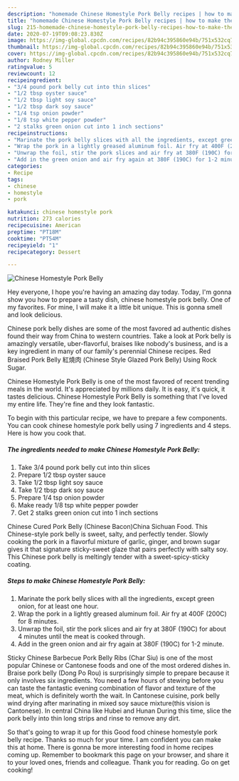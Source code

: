 ```yaml
---
description: "homemade Chinese Homestyle Pork Belly recipes | how to make the best Chinese Homestyle Pork Belly"
title: "homemade Chinese Homestyle Pork Belly recipes | how to make the best Chinese Homestyle Pork Belly"
slug: 215-homemade-chinese-homestyle-pork-belly-recipes-how-to-make-the-best-chinese-homestyle-pork-belly
date: 2020-07-19T09:08:23.830Z
image: https://img-global.cpcdn.com/recipes/82b94c395860e94b/751x532cq70/chinese-homestyle-pork-belly-recipe-main-photo.jpg
thumbnail: https://img-global.cpcdn.com/recipes/82b94c395860e94b/751x532cq70/chinese-homestyle-pork-belly-recipe-main-photo.jpg
cover: https://img-global.cpcdn.com/recipes/82b94c395860e94b/751x532cq70/chinese-homestyle-pork-belly-recipe-main-photo.jpg
author: Rodney Miller
ratingvalue: 5
reviewcount: 12
recipeingredient:
- "3/4 pound pork belly cut into thin slices"
- "1/2 tbsp oyster sauce"
- "1/2 tbsp light soy sauce"
- "1/2 tbsp dark soy sauce"
- "1/4 tsp onion powder"
- "1/8 tsp white pepper powder"
- "2 stalks green onion cut into 1 inch sections"
recipeinstructions:
- "Marinate the pork belly slices with all the ingredients, except green onion, for at least one hour."
- "Wrap the pork in a lightly greased aluminum foil. Air fry at 400F (200C) for 8 minutes."
- "Unwrap the foil, stir the pork slices and air fry at 380F (190C) for about 4 minutes until the meat is cooked through."
- "Add in the green onion and air fry again at 380F (190C) for 1-2 minute."
categories:
- Recipe
tags:
- chinese
- homestyle
- pork

katakunci: chinese homestyle pork 
nutrition: 273 calories
recipecuisine: American
preptime: "PT18M"
cooktime: "PT54M"
recipeyield: "1"
recipecategory: Dessert

---
```



![Chinese Homestyle Pork Belly](https://img-global.cpcdn.com/recipes/82b94c395860e94b/751x532cq70/chinese-homestyle-pork-belly-recipe-main-photo.jpg)

Hey everyone, I hope you're having an amazing day today. Today, I'm gonna show you how to prepare a tasty dish, chinese homestyle pork belly. One of my favorites. For mine, I will make it a little bit unique. This is gonna smell and look delicious.

Chinese pork belly dishes are some of the most favored ad authentic dishes found their way from China to western countries. Take a look at Pork belly is amazingly versatile, uber-flavorful, braises like nobody&#39;s business, and is a key ingredient in many of our family&#39;s perennial Chinese recipes. Red Braised Pork Belly 紅燒肉 (Chinese Style Glazed Pork Belly) Using Rock Sugar.

Chinese Homestyle Pork Belly is one of the most favored of recent trending meals in the world. It's appreciated by millions daily. It is easy, it's quick, it tastes delicious. Chinese Homestyle Pork Belly is something that I've loved my entire life. They're fine and they look fantastic.


To begin with this particular recipe, we have to prepare a few components. You can cook chinese homestyle pork belly using 7 ingredients and 4 steps. Here is how you cook that.

<!--inarticleads1-->

##### The ingredients needed to make Chinese Homestyle Pork Belly:

1. Take 3/4 pound pork belly cut into thin slices
1. Prepare 1/2 tbsp oyster sauce
1. Take 1/2 tbsp light soy sauce
1. Take 1/2 tbsp dark soy sauce
1. Prepare 1/4 tsp onion powder
1. Make ready 1/8 tsp white pepper powder
1. Get 2 stalks green onion cut into 1 inch sections


Chinese Cured Pork Belly (Chinese Bacon)China Sichuan Food. This Chinese-style pork belly is sweet, salty, and perfectly tender. Slowly cooking the pork in a flavorful mixture of garlic, ginger, and brown sugar gives it that signature sticky-sweet glaze that pairs perfectly with salty soy. This Chinese pork belly is meltingly tender with a sweet-spicy-sticky coating. 

<!--inarticleads2-->

##### Steps to make Chinese Homestyle Pork Belly:

1. Marinate the pork belly slices with all the ingredients, except green onion, for at least one hour.
1. Wrap the pork in a lightly greased aluminum foil. Air fry at 400F (200C) for 8 minutes.
1. Unwrap the foil, stir the pork slices and air fry at 380F (190C) for about 4 minutes until the meat is cooked through.
1. Add in the green onion and air fry again at 380F (190C) for 1-2 minute.


Sticky Chinese Barbecue Pork Belly Ribs (Char Siu) is one of the most popular Chinese or Cantonese foods and one of the most ordered dishes in. Braise pork belly (Dong Po Rou) is surprisingly simple to prepare because it only involves six ingredients. You need a few hours of stewing before you can taste the fantastic evening combination of flavor and texture of the meat, which is definitely worth the wait. In Cantonese cuisine, pork belly wind drying after marinating in mixed soy sauce mixture(this vision is Cantonese). In central China like Hubei and Hunan During this time, slice the pork belly into thin long strips and rinse to remove any dirt. 

So that's going to wrap it up for this Good food chinese homestyle pork belly recipe. Thanks so much for your time. I am confident you can make this at home. There is gonna be more interesting food in home recipes coming up. Remember to bookmark this page on your browser, and share it to your loved ones, friends and colleague. Thank you for reading. Go on get cooking!
